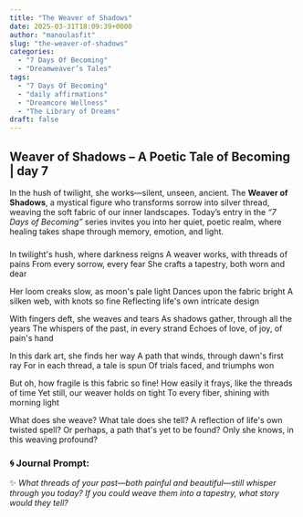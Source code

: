 ```yaml
---
title: "The Weaver of Shadows"
date: 2025-03-31T18:09:39+0000
author: "manoulasfit"
slug: "the-weaver-of-shadows"
categories:
  - "7 Days Of Becoming"
  - "Dreamweaver’s Tales"
tags:
  - "7 Days Of Becoming"
  - "daily affirmations"
  - "Dreamcore Wellness"
  - "The Library of Dreams"
draft: false
---
```

## Weaver of Shadows – A Poetic Tale of Becoming | day 7

In the hush of twilight, she works—silent, unseen, ancient. The **Weaver of Shadows**, a mystical figure who transforms sorrow into silver thread, weaving the soft fabric of our inner landscapes. Today’s entry in the *“7 Days of Becoming”* series invites you into her quiet, poetic realm, where healing takes shape through memory, emotion, and light.

### 

In twilight's hush, where darkness reigns
A weaver works, with threads of pains
From every sorrow, every fear
She crafts a tapestry, both worn and dear

Her loom creaks slow, as moon's pale light
Dances upon the fabric bright
A silken web, with knots so fine
Reflecting life's own intricate design

With fingers deft, she weaves and tears
As shadows gather, through all the years
The whispers of the past, in every strand
Echoes of love, of joy, of pain's hand

In this dark art, she finds her way
A path that winds, through dawn's first ray
For in each thread, a tale is spun
Of trials faced, and triumphs won

But oh, how fragile is this fabric so fine!
How easily it frays, like the threads of time
Yet still, our weaver holds on tight
To every fiber, shining with morning light

What does she weave? What tale does she tell?
A reflection of life's own twisted spell?
Or perhaps, a path that's yet to be found?
Only she knows, in this weaving profound?

### 🌀 **Journal Prompt:**

✨ *What threads of your past—both painful and beautiful—still whisper through you today? If you could weave them into a tapestry, what story would they tell?*
